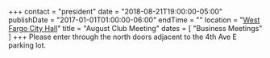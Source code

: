 +++
contact = "president"
date = "2018-08-21T19:00:00-05:00"
publishDate = "2017-01-01T01:00:00-06:00"
endTime = ""
location = "[West Fargo City Hall](/places/west-fargo-city-hall/)"
title = "August Club Meeting"
dates = [ "Business Meetings" ]
+++
Please enter through the north
doors adjacent to the 4th Ave E parking lot.

